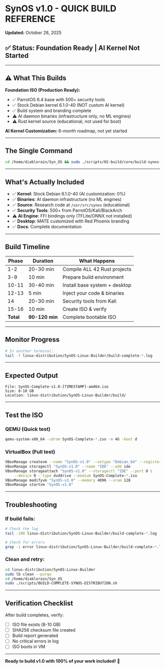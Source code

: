 # SynOS v1.0 - QUICK BUILD REFERENCE

**Updated:** October 28, 2025

## ✅ Status: Foundation Ready | AI Kernel Not Started

---

## ⚠️ What This Builds

**Foundation ISO (Production Ready):**
- ✅ ParrotOS 6.4 base with 500+ security tools
- ✅ Stock Debian kernel 6.1.0-40 (NOT custom AI kernel)
- ✅ Build system and branding complete
- ⚠️ AI daemon binaries (infrastructure only, no ML engines)
- ⚠️ Rust kernel source (educational, not used for boot)

**AI Kernel Customization:** 6-month roadmap, not yet started

---

## The Single Command

```bash
cd /home/diablorain/Syn_OS && sudo ./scripts/02-build/core/build-synos-ultimate-iso.sh
```

---

## What's Actually Included

-   ✅ **Kernel**: Stock Debian 6.1.0-40 (AI customization: 0%)
-   ✅ **Binaries**: AI daemon infrastructure (no ML engines)
-   ✅ **Source**: Research code at `/usr/src/synos` (educational)
-   ✅ **Security Tools**: 500+ from ParrotOS/Kali/BlackArch
-   ⚠️ **AI Engine**: FFI bindings only (TFLite/ONNX not installed)
-   ✅ **Desktop**: MATE customized with Red Phoenix branding
-   ✅ **Docs**: Complete documentation

---

## Build Timeline

| Phase     | Duration       | What Happens                  |
| --------- | -------------- | ----------------------------- |
| 1-2       | 20-30 min      | Compile ALL 42 Rust projects  |
| 3-9       | 10 min         | Prepare build environment     |
| 10-11     | 30-40 min      | Install base system + desktop |
| 12-13     | 5 min          | Inject your code & binaries   |
| 14        | 20-30 min      | Security tools from Kali      |
| 15-16     | 10 min         | Create ISO & verify           |
| **Total** | **90-120 min** | Complete bootable ISO         |

---

## Monitor Progress

```bash
# In another terminal:
tail -f linux-distribution/SynOS-Linux-Builder/build-complete-*.log
```

---

## Expected Output

```
File: SynOS-Complete-v1.0-[TIMESTAMP]-amd64.iso
Size: 8-10 GB
Location: linux-distribution/SynOS-Linux-Builder/build/
```

---

## Test the ISO

### QEMU (Quick test)

```bash
qemu-system-x86_64 -cdrom SynOS-Complete-*.iso -m 4G -boot d
```

### VirtualBox (Full test)

```bash
VBoxManage createvm --name "SynOS-v1.0" --ostype "Debian_64" --register
VBoxManage storagectl "SynOS-v1.0" --name "IDE" --add ide
VBoxManage storageattach "SynOS-v1.0" --storagectl "IDE" --port 0 \
    --device 0 --type dvddrive --medium SynOS-Complete-*.iso
VBoxManage modifyvm "SynOS-v1.0" --memory 4096 --vram 128
VBoxManage startvm "SynOS-v1.0"
```

---

## Troubleshooting

### If build fails:

```bash
# Check the log
tail -100 linux-distribution/SynOS-Linux-Builder/build-complete-*.log

# Check for errors
grep -i error linux-distribution/SynOS-Linux-Builder/build-complete-*.log
```

### Clean and retry:

```bash
cd linux-distribution/SynOS-Linux-Builder
sudo lb clean --purge
cd /home/diablorain/Syn_OS
sudo ./scripts/BUILD-COMPLETE-SYNOS-DISTRIBUTION.sh
```

---

## Verification Checklist

After build completes, verify:

-   [ ] ISO file exists (8-10 GB)
-   [ ] SHA256 checksum file created
-   [ ] Build report generated
-   [ ] No critical errors in log
-   [ ] ISO boots in VM

---

**Ready to build v1.0 with 100% of your work included!** 🚀
